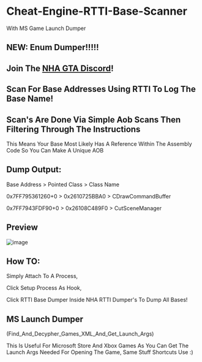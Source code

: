 # Cheat-Engine-RTTI-Base-Scanner
With MS Game Launch Dumper

## NEW: Enum Dumper!!!!!

## Join The [NHA GTA Discord](https://discord.gg/3EQvmNMr2c)!

## Scan For Base Addresses Using RTTI To Log The Base Name!

## Scan's Are Done Via Simple Aob Scans Then Filtering Through The Instructions
This Means Your Base Most Likely Has A Reference Within The Assembly Code So You Can Make A Unique AOB

## Dump Output:
Base Address     > Pointed Class > Class Name

0x7FF795361260+0 > 0x2610725BBA0 > CDrawCommandBuffer

0x7FF7943FDF90+0 > 0x26108C489F0 > CutSceneManager


## Preview
![image](https://user-images.githubusercontent.com/56168811/176342151-02d8a93e-fccd-459e-be0e-d1615ab7d69f.png)

## How TO:
Simply Attach To A Process, 

Click Setup Process As Hook,

Click RTTI Base Dumper Inside NHA RTTI Dumper's To Dump All Bases!


## MS Launch Dumper 
(Find_And_Decypher_Games_XML_And_Get_Launch_Args)

This Is Useful For Microsoft Store And Xbox Games As You Can Get The Launch Args Needed For Opening The Game,
Same Stuff Shortcuts Use :) 

